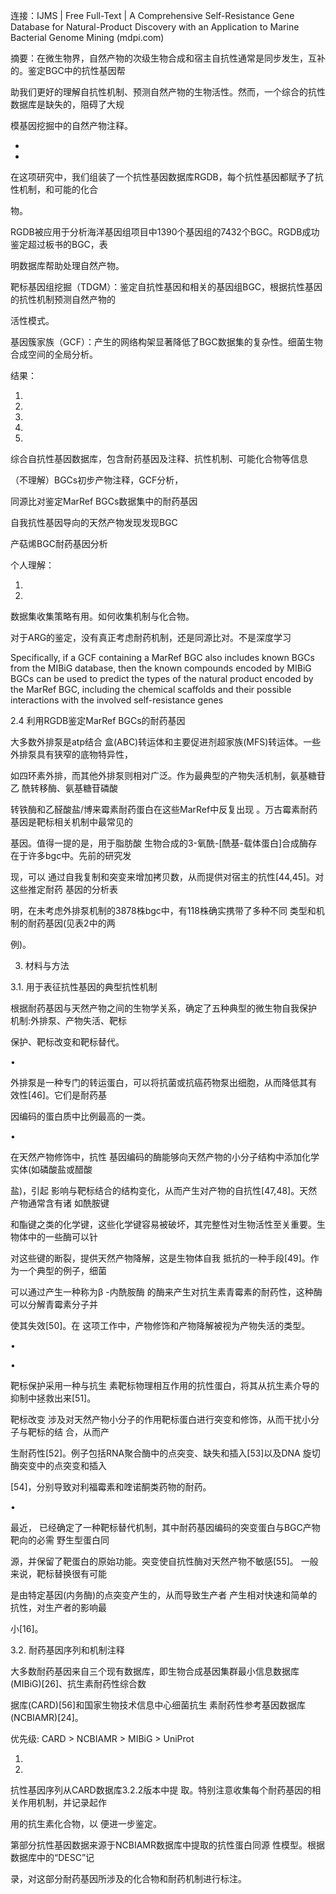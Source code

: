 

连接：IJMS | Free Full-Text | A Comprehensive Self-Resistance Gene Database for Natural-Product
Discovery with an Application to Marine Bacterial Genome Mining (mdpi.com)

摘要：在微生物界，自然产物的次级生物合成和宿主自抗性通常是同步发生，互补的。鉴定BGC中的抗性基因帮

助我们更好的理解自抗性机制、预测自然产物的生物活性。然而，一个综合的抗性数据库是缺失的，阻碍了大规

模基因挖掘中的自然产物注释。

-

-

在这项研究中，我们组装了一个抗性基因数据库RGDB，每个抗性基因都赋予了抗性机制，和可能的化合

物。

RGDB被应用于分析海洋基因组项目中1390个基因组的7432个BGC。RGDB成功鉴定超过板书的BGC，表

明数据库帮助处理自然产物。

靶标基因组挖掘（TDGM）：鉴定自抗性基因和相关的基因组BGC，根据抗性基因的抗性机制预测自然产物的

活性模式。

基因簇家族（GCF）：产生的网络构架显著降低了BGC数据集的复杂性。细菌生物合成空间的全局分析。

结果：

1.

2.

3.

4.

5.

综合自抗性基因数据库，包含耐药基因及注释、抗性机制、可能化合物等信息

（不理解）BGCs初步产物注释，GCF分析，

同源比对鉴定MarRef BGCs数据集中的耐药基因

自我抗性基因导向的天然产物发现发现BGC

产萜烯BGC耐药基因分析

个人理解：

1.

2.

数据集收集策略有用。如何收集机制与化合物。

对于ARG的鉴定，没有真正考虑耐药机制，还是同源比对。不是深度学习

Specifically, if a GCF containing a MarRef BGC also includes known BGCs from the MIBiG database,
then the known compounds encoded by MIBiG BGCs can be used to predict the types of the natural
product encoded by the MarRef BGC, including the chemical scaffolds and their possible
interactions with the involved self-resistance genes

2.4 利用RGDB鉴定MarRef BGCs的耐药基因

大多数外排泵是atp结合 盒(ABC)转运体和主要促进剂超家族(MFS)转运体。一些外排泵具有狭窄的底物特异性，

如四环素外排，而其他外排泵则相对广泛。作为最典型的产物失活机制，氨基糖苷乙 酰转移酶、氨基糖苷磷酸

转铁酶和乙醛酸盐/博来霉素耐药蛋白在这些MarRef中反复出现 。万古霉素耐药基因是靶标相关机制中最常见的

基因。值得一提的是，用于脂肪酸 生物合成的3-氧酰-[酰基-载体蛋白]合成酶存在于许多bgc中。先前的研究发

现，可以 通过自我复制和突变来增加拷贝数，从而提供对宿主的抗性[44,45]。对这些推定耐药 基因的分析表

明，在未考虑外排泵机制的3878株bgc中，有118株确实携带了多种不同 类型和机制的耐药基因(见表2中的两

例)。

3. 材料与方法

3.1. 用于表征抗性基因的典型抗性机制

根据耐药基因与天然产物之间的生物学关系，确定了五种典型的微生物自我保护 机制:外排泵、产物失活、靶标

保护、靶标改变和靶标替代。

•

外排泵是一种专门的转运蛋白，可以将抗菌或抗癌药物泵出细胞，从而降低其有 效性[46]。它们是耐药基

因编码的蛋白质中比例最高的一类。

•

在天然产物修饰中，抗性 基因编码的酶能够向天然产物的小分子结构中添加化学实体(如磷酸盐或醋酸

盐)，引起 影响与靶标结合的结构变化，从而产生对产物的自抗性[47,48]。天然产物通常含有诸 如酰胺键

和酯键之类的化学键，这些化学键容易被破坏，其完整性对生物活性至关重要。生物体中的一些酶可以针

对这些键的断裂，提供天然产物降解，这是生物体自我 抵抗的一种手段[49]。作为一个典型的例子，细菌

可以通过产生一种称为β -内酰胺酶 的酶来产生对抗生素青霉素的耐药性，这种酶可以分解青霉素分子并

使其失效[50]。在 这项工作中，产物修饰和产物降解被视为产物失活的类型。

•

•

靶标保护采用一种与抗生 素靶标物理相互作用的抗性蛋白，将其从抗生素介导的抑制中拯救出来[51]。

靶标改变 涉及对天然产物小分子的作用靶标蛋白进行突变和修饰，从而干扰小分子与靶标的结 合，从而产

生耐药性[52]。例子包括RNA聚合酶中的点突变、缺失和插入[53]以及DNA 旋切酶突变中的点突变和插入

[54]，分别导致对利福霉素和喹诺酮类药物的耐药。

•

最近， 已经确定了一种靶标替代机制，其中耐药基因编码的突变蛋白与BGC产物靶向的必需 野生型蛋白同

源，并保留了靶蛋白的原始功能。突变使自抗性酶对天然产物不敏感[55]。 一般来说，靶标替换很有可能

是由特定基因(内务酶)的点突变产生的，从而导致生产者 产生相对快速和简单的抗性，对生产者的影响最

小[16]。

3.2. 耐药基因序列和机制注释

大多数耐药基因来自三个现有数据库，即生物合成基因集群最小信息数据库 (MIBiG)[26]、抗生素耐药性综合数

据库(CARD)[56]和国家生物技术信息中心细菌抗生 素耐药性参考基因数据库(NCBIAMR)[24]。

优先级:  CARD > NCBIAMR > MIBiG > UniProt

1.

2.

抗性基因序列从CARD数据库3.2.2版本中提 取。特别注意收集每个耐药基因的相关作用机制，并记录起作

用的抗生素化合物，以 便进一步鉴定。

第部分抗性基因数据来源于NCBIAMR数据库中提取的抗性蛋白同源 性模型。根据数据库中的“DESC”记

录，对这部分耐药基因所涉及的化合物和耐药机制进行标注。

